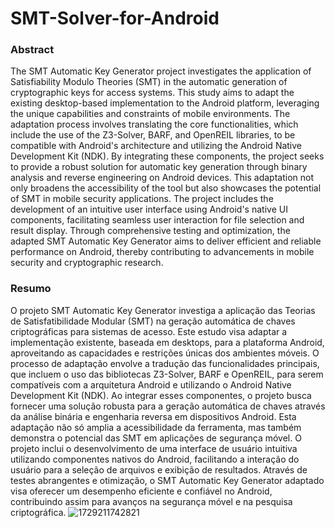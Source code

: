 # SMT-Solver-for-Android

### Abstract

The SMT Automatic Key Generator project investigates the application of Satisfiability Modulo Theories (SMT) in the automatic generation of cryptographic keys for access systems. This study aims to adapt the existing desktop-based implementation to the Android platform, leveraging the unique capabilities and constraints of mobile environments. The adaptation process involves translating the core functionalities, which include the use of the Z3-Solver, BARF, and OpenREIL libraries, to be compatible with Android's architecture and utilizing the Android Native Development Kit (NDK). By integrating these components, the project seeks to provide a robust solution for automatic key generation through binary analysis and reverse engineering on Android devices. This adaptation not only broadens the accessibility of the tool but also showcases the potential of SMT in mobile security applications. The project includes the development of an intuitive user interface using Android's native UI components, facilitating seamless user interaction for file selection and result display. Through comprehensive testing and optimization, the adapted SMT Automatic Key Generator aims to deliver efficient and reliable performance on Android, thereby contributing to advancements in mobile security and cryptographic research.


### Resumo
O projeto SMT Automatic Key Generator investiga a aplicação das Teorias de Satisfatibilidade Modular (SMT) na geração automática de chaves criptográficas para sistemas de acesso. Este estudo visa adaptar a implementação existente, baseada em desktops, para a plataforma Android, aproveitando as capacidades e restrições únicas dos ambientes móveis. O processo de adaptação envolve a tradução das funcionalidades principais, que incluem o uso das bibliotecas Z3-Solver, BARF e OpenREIL, para serem compatíveis com a arquitetura Android e utilizando o Android Native Development Kit (NDK). Ao integrar esses componentes, o projeto busca fornecer uma solução robusta para a geração automática de chaves através da análise binária e engenharia reversa em dispositivos Android. Esta adaptação não só amplia a acessibilidade da ferramenta, mas também demonstra o potencial das SMT em aplicações de segurança móvel. O projeto inclui o desenvolvimento de uma interface de usuário intuitiva utilizando componentes nativos do Android, facilitando a interação do usuário para a seleção de arquivos e exibição de resultados. Através de testes abrangentes e otimização, o SMT Automatic Key Generator adaptado visa oferecer um desempenho eficiente e confiável no Android, contribuindo assim para avanços na segurança móvel e na pesquisa criptográfica.
![1729211742821](https://github.com/user-attachments/assets/34c48b5c-a068-4f48-bb06-57488df65b7f)

